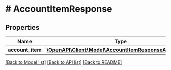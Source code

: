 # # AccountItemResponse

## Properties

Name | Type | Description | Notes
------------ | ------------- | ------------- | -------------
**account_item** | [**\OpenAPI\Client\Model\AccountItemResponseAccountItem**](AccountItemResponseAccountItem.md) |  |

[[Back to Model list]](../../README.md#models) [[Back to API list]](../../README.md#endpoints) [[Back to README]](../../README.md)
